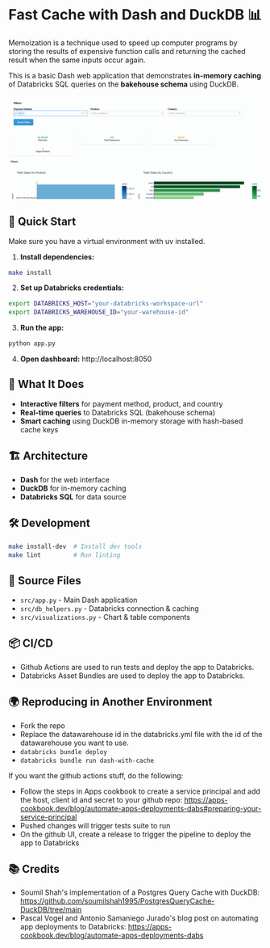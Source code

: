 # Fast Cache with Dash and DuckDB 📊

Memoization is a technique used to speed up computer programs by storing the results of expensive function calls and returning the cached result when the same inputs occur again.

This is a basic Dash web application that demonstrates **in-memory caching** of Databricks SQL queries on the **bakehouse schema** using DuckDB. 

![Dashboard Screenshot](img/dash-cache.gif)

## 🚀 Quick Start

Make sure you have a virtual environment with uv installed.

1. **Install dependencies:**
```bash
make install
```

2. **Set up Databricks credentials:**
```bash
export DATABRICKS_HOST="your-databricks-workspace-url"
export DATABRICKS_WAREHOUSE_ID="your-warehouse-id"
```

3. **Run the app:**
```bash
python app.py
```

4. **Open dashboard:** http://localhost:8050

## 🎯 What It Does

- **Interactive filters** for payment method, product, and country
- **Real-time queries** to Databricks SQL (bakehouse schema)
- **Smart caching** using DuckDB in-memory storage with hash-based cache keys

## 🏗️ Architecture

- **Dash** for the web interface
- **DuckDB** for in-memory caching
- **Databricks SQL** for data source

## 🛠️ Development

```bash
make install-dev  # Install dev tools
make lint         # Run linting
```

## 📁 Source Files

- `src/app.py` - Main Dash application
- `src/db_helpers.py` - Databricks connection & caching
- `src/visualizations.py` - Chart & table components

## 📦 CI/CD

- Github Actions are used to run tests and deploy the app to Databricks.
- Databricks Asset Bundles are used to deploy the app to Databricks.

## 🌍 Reproducing in Another Environment

- Fork the repo
- Replace the datawarehouse id in the databricks.yml file with the id of the datawarehouse you want to use.
- `databricks bundle deploy`
- `databricks bundle run dash-with-cache`

If you want the github actions stuff, do the following:
- Follow the steps in Apps cookbook to create a service principal and add the host, client id and secret to your github repo: https://apps-cookbook.dev/blog/automate-apps-deployments-dabs#preparing-your-service-principal
- Pushed changes will trigger tests suite to run
- On the github UI, create a release to trigger the pipeline to deploy the app to Databricks

## 📚 Credits

- Soumil Shah's implementation of a Postgres Query Cache with DuckDB: https://github.com/soumilshah1995/PostgresQueryCache-DuckDB/tree/main
- Pascal Vogel and Antonio Samaniego Jurado's blog post on automating app deployments to Databricks: https://apps-cookbook.dev/blog/automate-apps-deployments-dabs